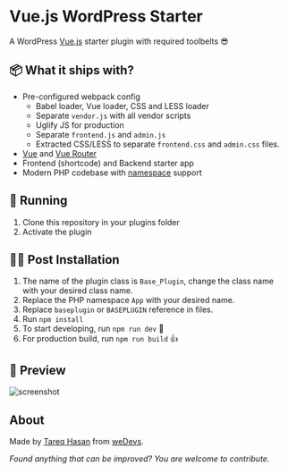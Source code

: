# Vue.js WordPress Starter

A WordPress [Vue.js](https://vuejs.org/) starter plugin with required toolbelts 😎

## 📦 What it ships with?

 - Pre-configured webpack config
   - Babel loader, Vue loader, CSS and LESS loader
   - Separate `vendor.js` with all vendor scripts
   - Uglify JS for production
   - Separate `frontend.js` and `admin.js`
   - Extracted CSS/LESS to separate `frontend.css` and `admin.css` files.
 - [Vue](https://vuejs.org/) and [Vue Router](https://router.vuejs.org/en/)
 - Frontend (shortcode) and Backend starter app
 - Modern PHP codebase with [namespace](http://php.net/manual/en/language.namespaces.php) support

 
## 🚚 Running 

1. Clone this repository in your plugins folder
1. Activate the plugin

## 👨‍💻 Post Installation

1. The name of the plugin class is `Base_Plugin`, change the class name with your desired class name.
1. Replace the PHP namespace `App` with your desired name.
1. Replace `baseplugin` or `BASEPLUGIN` reference in files.
1. Run `npm install`
1. To start developing, run `npm run dev` 🤘
1. For production build, run `npm run build` 👍

## 🎁 Preview 

![screenshot](http://tareq.in/owiyZI+)

## About

Made by [Tareq Hasan](https://github.com/tareq1988) from [weDevs](https://wedevs.com).

*Found anything that can be improved? You are welcome to contribute.*